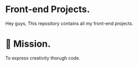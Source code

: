 # Front-end Projects.

Hey guys, This repository contains all my front-end projects.


# 🚀 Mission.
To express creativity thorugh code.



